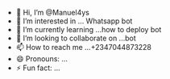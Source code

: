 - 👋 Hi, I’m @Manuel4ys
- 👀 I’m interested in ... Whatsapp bot
- 🌱 I’m currently learning ...how to deploy bot 
- 💞️ I’m looking to collaborate on ...bot
- 📫 How to reach me ...+2347044873228
- 😄 Pronouns: ...
- ⚡ Fun fact: ...

<!---
Manuel4ys/Manuel4ys is a ✨ special ✨ repository because its `README.md` (this file) appears on your GitHub profile.
You can click the Preview link to take a look at your changes.
--->
